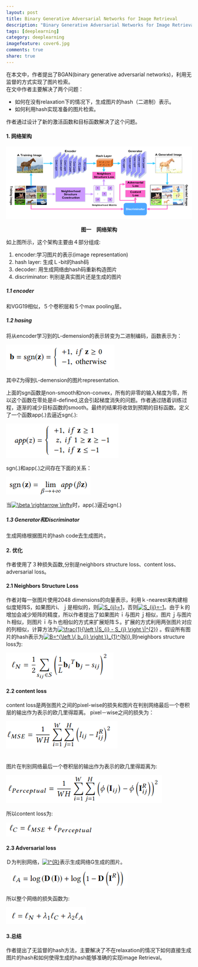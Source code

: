 ```yaml
---
layout: post
title: Binary Generative Adversarial Networks for Image Retrieval
description: "Binary Generative Adversarial Networks for Image Retrieval"
tags: [deeplearning]
category: deeplearning
imagefeature: cover6.jpg
comments: true
share: true
---
```


在本文中，作者提出了BGAN(binary generative adversarial networks)，利用无监督的方式实现了图片检索。   
在文中作者主要解决了两个问题：  
* 如何在没有relaxation下的情况下，生成图片的hash（二进制）表示。
* 如何利用hash实现准备的图片检索。  

作者通过设计了新的激活函数和目标函数解决了这个问题。

#### 1. 网络架构

![BGANS架构](/images/gans/BGANS_1.png)
**<center>图一　网络架构</center>**

如上图所示，这个架构主要由４部分组成:　　
1. encoder:学习图片的表示(image representation)
2. hash layer: 生成Ｌ-bit的hash码　　
5. decoder: 用生成网络由hash码重新构造图片　　
7. discriminator: 判别是真实图片还是生成的图片

##### 1.1 encoder
和VGG19相似，５个卷积层和５个max pooling层。
##### 1.2 hasing
将从encoder学习到的L-demension的表示转变为二进制编码，函数表示为：  

![bgan](/images/gans/BGANS_equation.png)  

其中Z为得到L-demension的图片representation.  

上面的sgn函数是non-smooth和non-convex，所有的非零的输入梯度为零，所以这个函数在零处是ill-defined,这会引起梯度消失的问题。作者通过随着训练过程，逐渐的减少目标函数的smooth。最终的结果将收敛到预期的目标函数。定义了一个函数app(.)去逼近sgn(.):

![bgan_1](/images/gans/BGANS_equation1.png)

sgn(.)和app(.)之间存在下面的关系：  

![bgan_2](/images/gans/BGANS_equation2.png)

当<a href="https://www.codecogs.com/eqnedit.php?latex=\beta&space;\rightarrow&space;\infty" target="_blank"><img src="https://latex.codecogs.com/gif.latex?\beta&space;\rightarrow&space;\infty" title="\beta \rightarrow \infty" /></a>时，app(.)逼近sgn(.)

##### 1.3 Generator和Discriminator
生成网络根据图片的hash code去生成图片。

#### 2. 优化
作者使用了３种损失函数,分别是neighbors structure loss、content loss、　adversarial loss。
#### 2.1 Neighbors Structure Loss  

作者对每一张图片使用2048 dimensions的向量表示，利用ｋ-nearest来构建相似度矩阵S，如果图片i、ｊ是相似的，则<a href="https://www.codecogs.com/eqnedit.php?latex=S_{ij}=1" target="_blank"><img src="https://latex.codecogs.com/gif.latex?S_{ij}=1" title="S_{ij}=1" /></a>，否则<a href="https://www.codecogs.com/eqnedit.php?latex=S_{ij}=-1" target="_blank"><img src="https://latex.codecogs.com/gif.latex?S_{ij}=-1" title="S_{ij}=-1" /></a>。由于ｋ的增加会减少矩阵的精度，所以作者提出了如果图片ｉ与图片ｊ相似，图片ｊ与图片ｈ相似，则图片ｉ与ｈ也相似的方式来扩展矩阵Ｓ。扩展的方式利用两张图片对应的列相似，计算方法为<a href="https://www.codecogs.com/eqnedit.php?latex=\frac{1}{\left&space;\|S_{i}&space;-&space;S_{j}&space;\right&space;\|^{2}}" target="_blank"><img src="https://latex.codecogs.com/gif.latex?\frac{1}{\left&space;\|S_{i}&space;-&space;S_{j}&space;\right&space;\|^{2}}" title="\frac{1}{\left \|S_{i} - S_{j} \right \|^{2}}" /></a>
。假设所有图片的hash表示为<a href="https://www.codecogs.com/eqnedit.php?latex=B=^{\left&space;\{&space;b_{i}&space;\right&space;\}_{1}^{N}}" target="_blank"><img src="https://latex.codecogs.com/gif.latex?B=^{\left&space;\{&space;b_{i}&space;\right&space;\}_{1}^{N}}" title="B=^{\left \{ b_{i} \right \}_{1}^{N}}" /></a>,则neighbors structure loss为:  

![equation3](/images/gans/BGANS_equation3.png)  

#### 2.2 content loss
content loss是两张图片之间的pixel-wise的损失和图片在判别网络最后一个卷积层的输出作为表示的欧几里得距离。
pixel－wise之间的损失为：  

![equation４](/images/gans/BGANS_equation4.png)  
　

图片在判别网络最后一个卷积层的输出作为表示的欧几里得距离为:  

![equation5](/images/gans/BGANS_equation5.png)　　

所以content loss为:  

![equation6](/images/gans/BGANS_equation6.png)  

#### 2.3 Adversarial loss
Ｄ为判别网络，<a href="https://www.codecogs.com/eqnedit.php?latex=\dpi{200}&space;I^{R}" target="_blank"><img src="https://latex.codecogs.com/gif.latex?\dpi{110}&space;I^{R}" title="I^{R}" /></a>表示生成网络G生成的图片。  

　![equation7](/images/gans/BGANS_equation7.png)

所以整个网络的损失函数为:  

![equation8](/images/gans/BGANS_equation8.png)  

#### 3.总结
作者提出了无监督的hash方法，主要解决了不在relaxation的情况下如何直接生成图片的hash和如何使得生成的hash能够准确的实现image Retrieval。
